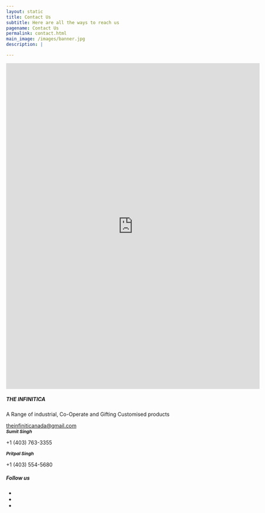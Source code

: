 ```yaml
---
layout: static
title: Contact Us
subtitle: Here are all the ways to reach us
pagename: Contact Us
permalink: contact.html
main_image: /images/banner.jpg
description: |

---
```


 <div class="wpsuptr-standard-row contact-section contact-style-2">
          <div class="container">
              <div class="row">
                  <div class="col-md-7 text-left">
                      <iframe src="https://docs.google.com/forms/d/e/1FAIpQLSfSwhUCnesLnHglO6qrGrFvjJsr6vW3bDLINSIBnyBJ_tzrpQ/viewform?embedded=true" width="690" height="885" frameborder="0" marginheight="0" marginwidth="0">Loading…</iframe>
                  </div>
                  <div class="col-md-5">
                      <div class="contact-widget-wrap">
                          <div class="contact-sub-heading">
                              <h5>THE INFINITICA</h5>
                              <p>A Range of industrial, Co-Operate and Gifting Customised products </p>
                          </div>
                          <div class="widget-content">
                              <div class="single-address-box">
                                  <div class="address-icon">
                                      <i class="fa fa-envelope-o"></i>
                                  </div>
                                  <div class="address-text">
                                      <a href="mailto:theinfiniticanada@gmail.com">theinfiniticanada@gmail.com</a>
                                  </div>
                              </div>
                              <div class="single-address-box">
                                  <div class="address-icon">
                                      <i class="ti-mobile"></i>
                                  </div>
                                  <div class="address-text">
                                       <h6 style="margin:  0; font-size:12px; font-weight:bold;">
                                                Sumit Singh 
                                       </h6>
                                      <p>+1 (403) 763-3355</p>
                                  </div>
                              </div>
                              <div class="single-address-box">
                                  <div class="address-icon">
                                      <i class="ti-mobile"></i>
                                  </div>
                                  <div class="address-text">
                                       <h6 style="margin:  0; font-size:12px; font-weight:bold;">
                                                Pritpal Singh
                                       </h6>
                                      <p>+1 (403) 554-5680</p>
                                  </div>
                              </div>
                              <div class="social-bookmark-area contact-sub-heading ">
                                <h5>Follow us</h5>
                                <ul class="social-bookmark list-inline">
                                    <li><a href="https://www.facebook.com/The-infinitica-112803940089728/?modal=admin_todo_tour" target="_blank"><i class="fa fa-facebook"></i></a> </li>
                                    <li><a href="https://twitter.com/@theinifinica" target="_blank"><i class="fa fa-twitter"></i></a> </li>
                                    <li><a href="https://www.instagram.com/the_infinitica/" target="_blank"><i class="fa fa-instagram"></i></a> </li>
                                </ul>
                              </div>
                          </div>
                      </div>
                  </div>
              </div>
          </div>
      </div>
